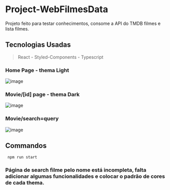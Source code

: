 # Project-WebFilmesData

Projeto feito para testar conhecimentos, consome a API do TMDB filmes e lista filmes.

## Tecnologias Usadas

> React - Styled-Components - Typescript

### Home Page - thema Light

![image](https://user-images.githubusercontent.com/55514114/171074656-3b69fa77-32ea-4683-b799-83baa80a7624.png)

### Movie/[id] page - thema Dark

![image](https://user-images.githubusercontent.com/55514114/171074725-e2a94c9c-3ee0-4ea7-9fc6-6c99c87d5609.png)


### Movie/search=query
![image](https://user-images.githubusercontent.com/55514114/171133678-9108fb37-c1bf-489a-92fa-d3901f95ac28.png)


## Commandos

` npm run start`

### Página de search filme pelo nome está incompleta, falta adicionar algumas funcionalidades e colocar o padrão de cores de cada thema.
